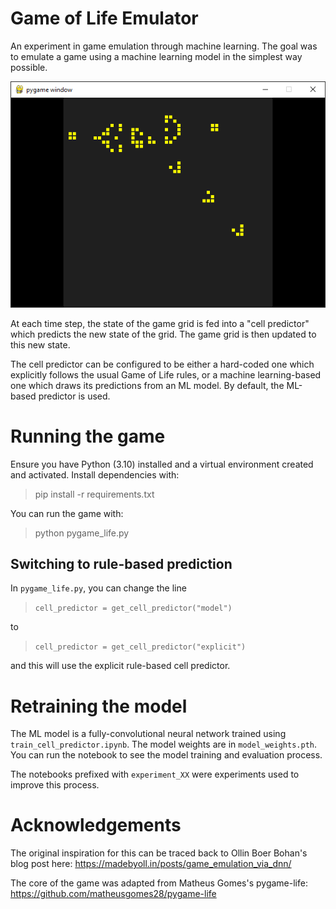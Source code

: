 # Game of Life Emulator

An experiment in game emulation through machine learning. The goal was to emulate a game using a machine learning model in the simplest way possible.

![](readme_img.png)

At each time step, the state of the game grid is fed into a "cell predictor" which predicts the new state of the grid. The game grid is then updated to this new state.

The cell predictor can be configured to be either a hard-coded one which explicitly follows the usual Game of Life rules, or a machine learning-based one which draws its predictions from an ML model. By default, the ML-based predictor is used.


# Running the game

Ensure you have Python (3.10) installed and a virtual environment created and activated. Install dependencies with:

> pip install -r requirements.txt

You can run the game with:

> python pygame_life.py


## Switching to rule-based prediction

In `pygame_life.py`, you can change the line

> `cell_predictor = get_cell_predictor("model")`

to

> `cell_predictor = get_cell_predictor("explicit")`

and this will use the explicit rule-based cell predictor.


# Retraining the model

The ML model is a fully-convolutional neural network trained using `train_cell_predictor.ipynb`. The model weights are in `model_weights.pth`. You can run the notebook to see the model training and evaluation process.

The notebooks prefixed with `experiment_XX` were experiments used to improve this process.

# Acknowledgements

The original inspiration for this can be traced back to Ollin Boer Bohan's blog post here: https://madebyoll.in/posts/game_emulation_via_dnn/

The core of the game was adapted from Matheus Gomes's pygame-life: https://github.com/matheusgomes28/pygame-life
